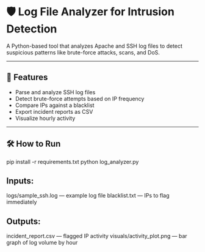 # 🛡️ Log File Analyzer for Intrusion Detection

A Python-based tool that analyzes Apache and SSH log files to detect suspicious patterns like brute-force attacks, scans, and DoS.

---

## 🚀 Features

- Parse and analyze SSH log files
- Detect brute-force attempts based on IP frequency
- Compare IPs against a blacklist
- Export incident reports as CSV
- Visualize hourly activity

---

## 🛠️ How to Run
pip install -r requirements.txt
python log_analyzer.py

## Inputs:
logs/sample_ssh.log — example log file
blacklist.txt — IPs to flag immediately

## Outputs:
incident_report.csv — flagged IP activity
visuals/activity_plot.png — bar graph of log volume by hour
